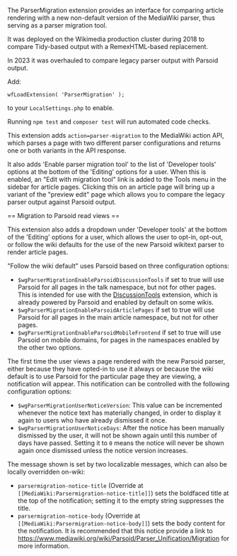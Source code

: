 The ParserMigration extension provides an interface for comparing
article rendering with a new non-default version of the MediaWiki
parser, thus serving as a parser migration tool.

It was deployed on the Wikimedia production cluster during 2018 to
compare Tidy-based output with a RemexHTML-based replacement.

In 2023 it was overhauled to compare legacy parser output with
Parsoid output.

Add:
```
wfLoadExtension( 'ParserMigration' );
```
to your `LocalSettings.php` to enable.

Running `npm test` and `composer test` will run automated code checks.

This extension adds `action=parser-migration` to the MediaWiki action
API, which parses a page with two different parser configurations and
returns one or both variants in the API response.

It also adds 'Enable parser migration tool' to the list of 'Developer
tools' options at the bottom of the 'Editing' options for a user.
When this is enabled, an "Edit with migration tool" link is added to
the Tools menu in the sidebar for article pages.  Clicking this on an
article page will bring up a variant of the "preview edit" page which
allows you to compare the legacy parser output against Parsoid output.

== Migration to Parsoid read views ==

This extension also adds a dropdown under 'Developer tools' at the
bottom of the 'Editing' options for a user, which allows the user
to opt-in, opt-out, or follow the wiki defaults for the use of
the new Parsoid wikitext parser to render article pages.

"Follow the wiki default" uses Parsoid based on three configuration
options:
* `$wgParserMigrationEnableParsoidDiscussionTools` if set to true will
  use Parsoid for all pages in the talk namespace, but not for other
  pages.  This is intended for use with the
  [DiscussionTools](https://www.mediawiki.org/wiki/Extension:DiscussionTools)
  extension, which is already powered by Parsoid and enabled by
  default on some wikis.
* `$wgParserMigrationEnableParsoidArticlePages` if set to true will
  use Parsoid for all pages in the main article namespace, but not for other
  pages.
* `$wgParserMigrationEnableParsoidMobileFrontend` if set to true will
  use Parsoid on mobile domains, for pages in the namespaces enabled
  by the other two options.

The first time the user views a page rendered with the new Parsoid
parser, either because they have opted-in to use it always or because
the wiki default is to use Parsoid for the particular page they are
viewing, a notification will appear.  This notification can be
controlled with the following configuration options:

* `$wgParserMigrationUserNoticeVersion`: This value can be incremented
whenever the notice text has materially changed, in order to display
it again to users who have already dismissed it once.
* `$wgParserMigrationUserNoticeDays`:  After the notice has been manually
dismissed by the user, it will not be shown again until this number
of days have passed.  Setting it to `0` means the notice will never
be shown again once dismissed unless the notice version increases.

The message shown is set by two localizable messages, which can also
be locally overridden on-wiki:
* `parsermigration-notice-title`
(Override at `[[MediaWiki:Parsermigration-notice-title]]`)
sets the boldfaced title at the top of the notification; setting it
to the empty string suppresses the title.
* `parsermigration-notice-body`
(Override at `[[MediaWiki:Parsermigration-notice-body]]`)
sets the body content for the notification.  It is recommended that
this notice provide a link to
https://www.mediawiki.org/wiki/Parsoid/Parser_Unification/Migration
for more information.
